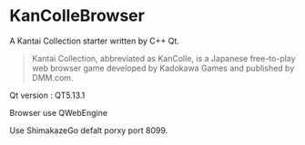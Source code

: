 # KanColleBrowser

A Kantai Collection starter written by C++ Qt.

> Kantai Collection, abbreviated as KanColle, is a Japanese free-to-play web browser game developed by Kadokawa Games and published by DMM.com.

Qt version : QT5.13.1

Browser use QWebEngine

Use ShimakazeGo defalt porxy port 8099.

